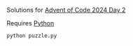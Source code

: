 Solutions for [Advent of Code 2024 Day 2](https://adventofcode.com/2024/day/2)

Requires [Python](https://www.python.org/downloads/)

```
python puzzle.py
```